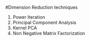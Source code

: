 #Dimension Reduction techniques

1. Power Iteration
2. Principal Component Analysis
3. Kernel PCA
4. Non Negative Matrix Factorization
